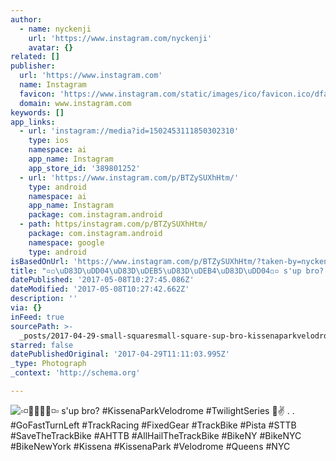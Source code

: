 ```yaml
---
author:
  - name: nyckenji
    url: 'https://www.instagram.com/nyckenji'
    avatar: {}
related: []
publisher:
  url: 'https://www.instagram.com'
  name: Instagram
  favicon: 'https://www.instagram.com/static/images/ico/favicon.ico/dfa85bb1fd63.ico'
  domain: www.instagram.com
keywords: []
app_links:
  - url: 'instagram://media?id=1502453111850302310'
    type: ios
    namespace: ai
    app_name: Instagram
    app_store_id: '389801252'
  - url: 'https://www.instagram.com/p/BTZySUXhHtm/'
    type: android
    namespace: ai
    app_name: Instagram
    package: com.instagram.android
  - path: https/instagram.com/p/BTZySUXhHtm/
    package: com.instagram.android
    namespace: google
    type: android
isBasedOnUrl: 'https://www.instagram.com/p/BTZySUXhHtm/?taken-by=nyckenji'
title: "▫◽\uD83D\uDD04\uD83D\uDEB5\uD83D\uDEB4\uD83D\uDD04◽▫ s'up bro? #KissenaParkVelodrome #TwilightSeries \uD83D\uDC4A✌ . . #GoFastTurnLeft #TrackRacing #FixedGear #TrackBike #Pista #STTB #SaveTheTrackBike #AHTTB #AllHailTheTrackBike #BikeNY #BikeNYC #BikeNewYork #Kissena #KissenaPark #Velodrome #Queens #NYC"
datePublished: '2017-05-08T10:27:45.086Z'
dateModified: '2017-05-08T10:27:42.662Z'
description: ''
via: {}
inFeed: true
sourcePath: >-
  _posts/2017-04-29-small-squaresmall-square-sup-bro-kissenaparkvelodrome-twilightseries.md
starred: false
datePublishedOriginal: '2017-04-29T11:11:03.995Z'
_type: Photograph
_context: 'http://schema.org'

---
```

![▫◽◽▫ s'up bro? #KissenaParkVelodrome #TwilightSeries ✌ . . #GoFastTurnLeft #TrackRacing #FixedGear #TrackBike #Pista #STTB #SaveTheTrackBike #AHTTB #AllHailTheTrackBike #BikeNY #BikeNYC #BikeNewYork #Kissena #KissenaPark #Velodrome #Queens #NYC](https://scontent.cdninstagram.com/t51.2885-15/s640x640/sh0.08/e35/18014056_1173810369407959_830317555997474816_n.jpg)